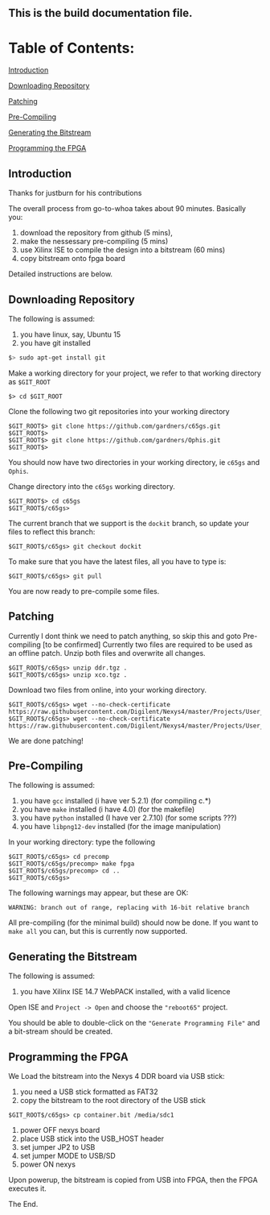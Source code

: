 ## This is the **build** documentation file.

# Table of Contents:

[Introduction](#Introduction)

[Downloading Repository](#Downloading-Repository)

[Patching](#Patching)

[Pre-Compiling](#Pre-Compiling)

[Generating the Bitstream](#Generating-the-Bitstream)

[Programming the FPGA](#Programming-the-FPGA)


## Introduction

Thanks for justburn for his contributions

The overall process from go-to-whoa takes about 90 minutes.
Basically you:

1. download the repository from github (5 mins),
1. make the nessessary pre-compiling (5 mins)
1. use Xilinx ISE to compile the design into a bitstream (60 mins)
1. copy bitstream onto fpga board

Detailed instructions are below.

## Downloading Repository

The following is assumed:

1. you have linux, say, Ubuntu 15
1. you have git installed
```bash
$> sudo apt-get install git
```

Make a working directory for your project, we refer to that working directory as ```$GIT_ROOT```
```
$> cd $GIT_ROOT
```
Clone the following two git repositories into your working directory
```
$GIT_ROOT$> git clone https://github.com/gardners/c65gs.git
$GIT_ROOT$> 
$GIT_ROOT$> git clone https://github.com/gardners/Ophis.git
$GIT_ROOT$> 
```
You should now have two directories in your working directory, ie ```c65gs``` and ```Ophis```.

Change directory into the ```c65gs``` working directory.
```
$GIT_ROOT$> cd c65gs
$GIT_ROOT$/c65gs>
```

The current branch that we support is the ```dockit``` branch, so update your files to reflect this branch:
``` 
$GIT_ROOT$/c65gs> git checkout dockit
```
To make sure that you have the latest files, all you have to type is:
``` 
$GIT_ROOT$/c65gs> git pull
```
You are now ready to pre-compile some files.

## Patching

Currently I dont think we need to patch anything, so skip this and goto Pre-compiling [to be confirmed]
Currently two files are required to be used as an offline patch. Unzip both files and overwrite all changes.
```
$GIT_ROOT$/c65gs> unzip ddr.tgz .
$GIT_ROOT$/c65gs> unzip xco.tgz .
```
Download two files from online, into your working directory.
```
$GIT_ROOT$/c65gs> wget --no-check-certificate https://raw.githubusercontent.com/Digilent/Nexys4/master/Projects/User_Demo/src/hdl/FPGAMonitor.vhd
$GIT_ROOT$/c65gs> wget --no-check-certificate https://raw.githubusercontent.com/Digilent/Nexys4/master/Projects/User_Demo/src/hdl/LocalRst.vhd
```

We are done patching!

## Pre-Compiling

The following is assumed:

1. you have ```gcc``` installed (i have ver 5.2.1) (for compiling c.*)
1. you have ```make``` installed (i have 4.0) (for the makefile)
1. you have ```python``` installed (I have ver 2.7.10) (for some scripts ???)
1. you have ```libpng12-dev``` installed (for the image manipulation)

In your working directory: type the following
```
$GIT_ROOT$/c65gs> cd precomp
$GIT_ROOT$/c65gs/precomp> make fpga
$GIT_ROOT$/c65gs/precomp> cd ..
$GIT_ROOT$/c65gs> 
```
The following warnings may appear, but these are OK:
```
WARNING: branch out of range, replacing with 16-bit relative branch

```
All pre-compiling (for the minimal build) should now be done.
If you want to ```make all``` you can, but this is currently now supported.

## Generating the Bitstream

The following is assumed:

1. you have Xilinx ISE 14.7 WebPACK installed, with a valid licence

Open ISE and ```Project -> Open``` and choose the ```"reboot65"``` project.

You should be able to double-click on the ```"Generate Programming File"``` and a bit-stream should be created.

## Programming the FPGA

We Load the bitstream into the Nexys 4 DDR board via USB stick:

1. you need a USB stick formatted as FAT32
1. copy the bitstream to the root directory of the USB stick
```
$GIT_ROOT$/c65gs> cp container.bit /media/sdc1
```

1. power OFF nexys board
1. place USB stick into the USB_HOST header
1. set jumper JP2 to USB
1. set jumper MODE to USB/SD
1. power ON nexys

Upon powerup, the bitstream is copied from USB into FPGA, then the FPGA executes it.

The End.
